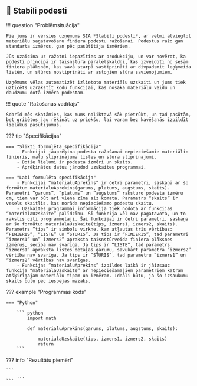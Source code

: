 ## :small_orange_diamond: Stabili podesti

!!! question "Problēmsituācija"

    Pie jums ir vērsies uzņēmums SIA *Stabili podesti*, ar vēlmi atvieglot materiālu sagatavošanu finiera podestu ražošanai. Podestus ražo gan standarta izmēros, gan pēc pasūtītāja izmēriem. 
    
    Jūs uzaicina uz ražotni iepazīties ar produkciju, un var novērot, ka podesti principā ir taisnstūra paralēlskaldņi, kas izveidoti no sešām finiera plāksnēm, kas savā starpā sastiprināti ar divpadsmit leņķveida līstēm, un stūros nostiprināti ar astoņiem stūra savienojumiem. 
    
    Uzņēmums vēlas automatizēt izlietoto materiālu uzskaiti un jums tiek uzticēts uzrakstīt kodu funkcijai, kas nosaka materiālu veidu un daudzumu dotā izmēra podestam.

!!! quote "Ražošanas vadītājs"

    Šobrīd mēs skatāmies, kas mums noliktavā sāk pietrūkt, un tad pasūtām, bet gribētos jau rēķināt uz priekšu, lai varam bez kavēšanās izpildīt lielākus pasūtījumus.

??? tip "Specifikācijas"

    === "Slikti formulēta specifikācija"
        - Funkcijai jāaprēķina podesta ražošanai nepieciešamie materiāli: finieris, malu stiprinājuma līstes un stūra stiprinājumi. 
        - Dotie lielumi ir podesta izmēri un skaits. 
        - Aprēķinātos datus jānodod uzskaites programmai.
    
    === "Labi formulēta specifikācija"
        - Funkcijai “materialuAprekins” ir četri parametri, saskaņā ar šo formātu: materialuAprekins(garums, platums, augstums, skaits). Parametri “garums”, “platums” un “augstums” raksturo podesta izmēru cm, tiem var būt arī viena zīme aiz komata. Parametrs “skaits” ir vesels skaitlis, kas norāda nepieciešamo podestu skaitu.
        - Uzskaites programmai informācija tiek nodota ar funkcijas “materialaUzskaite” palīdzību. Šī funkcija vēl nav pagatavota, un to rakstīs citi programmētāji. Šai funkcijai ir četri parametri, saskaņā ar šo formātu: materialaUzskaite(tips, izmers1, izmers2, skaits). Parametrs “tips” ir simbolu virkne, kam atļautas trīs vērtības: “FINIERIS”, “LISTE” un “STURIS”. Ja tips ir “FINIERIS”, tad parametri “izmers1” un” izmers2” apraksta taisnstūrveida finiera plāksnes izmērus, secība nav svarīga. Ja tips ir “LISTE”, tad parametrs “izmers1” apraksta līstes detaļas garumu, savukārt parametra “izmers2” vērtība nav svarīga. Ja tips ir “STURIS”, tad parametru “izmers1” un “izmers2” vērtības nav svarīgas.
        - Funkcijas “materialuAprekins” izpildes laikā ir jāizsauc funkcija “materialaUzskaite” ar nepieciešamajiem parametriem katram atšķirīgajam materiālu tipam un izmēram. Ideāli būtu, ja šo izsaukumu skaits būtu pēc iespējas mazāks. 

??? example "Programmas kods"

    === "Python"

        ``` python
            import math

            def materialuAprekins(garums, platums, augstums, skaits):

                materialaUzskaite(tips, izmers1, izmers2, skaits)
                return
        ```

??? info "Rezultātu piemēri"

    ```
        ...
    ```
